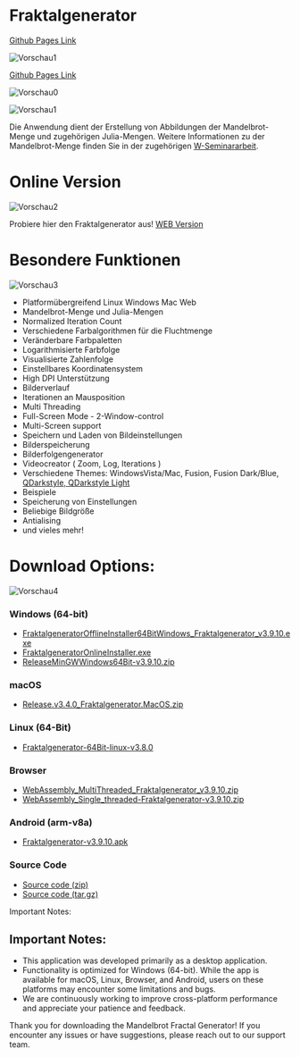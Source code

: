 # Fraktalgenerator
[Github Pages Link](https://m4rkus28.github.io/Fraktalgenerator)

![Vorschau1](https://github.com/M4RKUS28/Mandelbrot-Generator/blob/76baa565383021a2a83604bb21b63b2192b4ebfa/docs/example2.PNG?raw=true)

[Github Pages Link](https://m4rkus28.github.io/Fraktalgenerator)

![Vorschau0](https://github.com/M4RKUS28/Fraktalgenerator/blob/main/docs/fraktalgen.gif)

![Vorschau1](https://github.com/M4RKUS28/Mandelbrot-Generator/blob/76baa565383021a2a83604bb21b63b2192b4ebfa/docs/example2.PNG?raw=true)

Die Anwendung dient der Erstellung von Abbildungen der Mandelbrot-Menge und zugehörigen Julia-Mengen. Weitere Informationen zu der Mandelbrot-Menge finden Sie in der zugehörigen [W-Seminararbeit](https://code.obermui.de/markus/W-Seminar-Die-Mandelbrot-Menge/raw/branch/master/Seminararbeit_Die%20Mandelbrot-Menge_2022.pdf).

# Online Version
![Vorschau2](https://github.com/M4RKUS28/Mandelbrot-Generator/blob/76baa565383021a2a83604bb21b63b2192b4ebfa/docs/example3.PNG?raw=true)

Probiere hier den Fraktalgenerator aus!
[WEB Version](https://m4rkus28.codeberg.page/Mandelbrot-Generator-WebappST/@works/Fraktalgenerator.html)

# Besondere Funktionen
![Vorschau3](https://github.com/M4RKUS28/Mandelbrot-Generator/blob/76baa565383021a2a83604bb21b63b2192b4ebfa/docs/example4.PNG?raw=true)

- Platformübergreifend Linux Windows Mac Web
- Mandelbrot-Menge und Julia-Mengen
- Normalized Iteration Count
- Verschiedene Farbalgorithmen für die Fluchtmenge
- Veränderbare Farbpaletten
- Logarithmisierte Farbfolge
- Visualisierte Zahlenfolge
- Einstellbares Koordinatensystem
- High DPI Unterstützung
- Bilderverlauf
- Iterationen an Mausposition
- Multi Threading
- Full-Screen Mode - 2-Window-control
- Multi-Screen support
- Speichern und Laden von Bildeinstellungen
- Bilderspeicherung
- Bilderfolgengenerator
- Videocreator ( Zoom, Log, Iterations )
- Verschiedene Themes: WindowsVista/Mac, Fusion, Fusion Dark/Blue, [QDarkstyle, QDarkstyle Light](https://github.com/ColinDuquesnoy/QDarkStyleSheet/blob/master/qdarkstyle/light/lightstyle.qss)
- Beispiele
- Speicherung von Einstellungen
- Beliebige Bildgröße
- Antialising
- und vieles mehr!



# Download Options:
![Vorschau4](https://github.com/M4RKUS28/Mandelbrot-Generator/blob/76baa565383021a2a83604bb21b63b2192b4ebfa/docs/example1.PNG?raw=true)

### Windows (64-bit)
- [FraktalgeneratorOfflineInstaller64BitWindows_Fraktalgenerator_v3.9.10.exe](https://github.com/M4RKUS28/Fraktalgenerator/releases/download/v3.9.10/FraktalgeneratorOfflineInstaller64BitWindows_Fraktalgenerator_v3.9.10.exe)
- [FraktalgeneratorOnlineInstaller.exe](https://github.com/M4RKUS28/Fraktalgenerator/releases/download/v3.9.10/FraktalgeneratorOnlineInstaller.exe)
- [ReleaseMinGWWindows64Bit-v3.9.10.zip](https://github.com/M4RKUS28/Fraktalgenerator/releases/download/v3.9.10/ReleaseMinGWWindows64Bit-v3.9.10.zip)

### macOS
- [Release.v3.4.0_Fraktalgenerator.MacOS.zip](https://github.com/M4RKUS28/Fraktalgenerator/releases/download/v3.9.10/Release.v3.4.0_Fraktalgenerator.MacOS.zip)

### Linux (64-Bit)
- [Fraktalgenerator-64Bit-linux-v3.8.0](https://github.com/M4RKUS28/Fraktalgenerator/releases/download/v3.9.10/Fraktalgenerator-64Bit-linux-v3.8.0)

### Browser
- [WebAssembly_MultiThreaded_Fraktalgenerator_v3.9.10.zip](https://github.com/M4RKUS28/Fraktalgenerator/releases/download/v3.9.10/WebAssembly_MultiThreaded_Fraktalgenerator_v3.9.10.zip)
- [WebAssembly_Single_threaded-Fraktalgenerator-v3.9.10.zip](https://github.com/M4RKUS28/Fraktalgenerator/releases/download/v3.9.10/WebAssembly_Single_threaded-Fraktalgenerator-v3.9.10.zip)

### Android (arm-v8a)
- [Fraktalgenerator-v3.9.10.apk](https://github.com/M4RKUS28/Fraktalgenerator/releases/download/v3.9.10/Fraktalgenerator-v3.9.10.apk)

### Source Code
- [Source code (zip)](https://github.com/M4RKUS28/Fraktalgenerator/archive/refs/tags/v3.9.10.zip)
- [Source code (tar.gz)](https://github.com/M4RKUS28/Fraktalgenerator/archive/refs/tags/v3.9.10.tar.gz)

Important Notes:
## Important Notes:

-   This application was developed primarily as a desktop application.
-  Functionality is optimized for Windows (64-bit). While the app is available for macOS, Linux, Browser, and Android, users on these platforms may encounter some limitations and bugs.
-  We are continuously working to improve cross-platform performance and appreciate your patience and feedback.

Thank you for downloading the Mandelbrot Fractal Generator! If you encounter any issues or have suggestions, please reach out to our support team.

